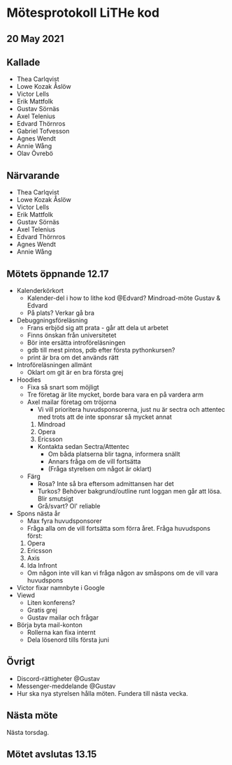 # Mötesprotokoll LiTHe kod

## 20 May 2021

## Kallade

- Thea Carlqvist
- Lowe Kozak Åslöw
- Victor Lells
- Erik Mattfolk
- Gustav Sörnäs
- Axel Telenius
- Edvard Thörnros
- Gabriel Tofvesson
- Agnes Wendt
- Annie Wång
- Olav Övrebö

## Närvarande

- Thea Carlqvist
- Lowe Kozak Åslöw
- Victor Lells
- Erik Mattfolk
- Gustav Sörnäs
- Axel Telenius
- Edvard Thörnros
- Agnes Wendt
- Annie Wång

## Mötets öppnande 12.17

- Kalenderkörkort
  - Kalender-del i how to lithe kod @Edvard?
Mindroad-möte Gustav & Edvard
  - På plats? Verkar gå bra
- Debuggningsföreläsning
  - Frans erbjöd sig att prata - går att dela ut arbetet
  - Finns önskan från universitetet
  - Bör inte ersätta introföreläsningen
  - gdb till mest pintos, pdb efter första pythonkursen?
  - print är bra om det används rätt
- Introföreläsningen allmänt
  - Oklart om git är en bra första grej
- Hoodies
  - Fixa så snart som möjligt
  - Tre företag är lite mycket, borde bara vara en på vardera arm
  - Axel mailar företag om tröjorna
    - Vi vill prioritera huvudsponsorerna, just nu är sectra och attentec med trots att de inte sponsrar så mycket annat
    1. Mindroad
    2. Opera
    3. Ericsson
    - Kontakta sedan Sectra/Attentec
      - Om båda platserna blir tagna, informera snällt
      - Annars fråga om de vill fortsätta
      - (Fråga styrelsen om något är oklart)
  - Färg
    - Rosa? Inte så bra eftersom admittansen har det
    - Turkos? Behöver bakgrund/outline runt loggan men går att lösa. Blir smutsigt
    - Grå/svart? Ol' reliable
- Spons nästa år
  - Max fyra huvudsponsorer
  - Fråga alla om de vill fortsätta som förra året. Fråga huvudspons först:
  1. Opera
  2. Ericsson
  3. Axis
  4. Ida Infront
  - Om någon inte vill kan vi fråga någon av småspons om de vill vara huvudspons
- Victor fixar namnbyte i Google
- Viewd
  - Liten konferens?
  - Gratis grej
  - Gustav mailar och frågar
- Börja byta mail-konton
  - Rollerna kan fixa internt
  - Dela lösenord tills första juni

## Övrigt

- Discord-rättigheter @Gustav
- Messenger-meddelande @Gustav
- Hur ska nya styrelsen hålla möten. Fundera till nästa vecka.

## Nästa möte

Nästa torsdag.

## Mötet avslutas 13.15
